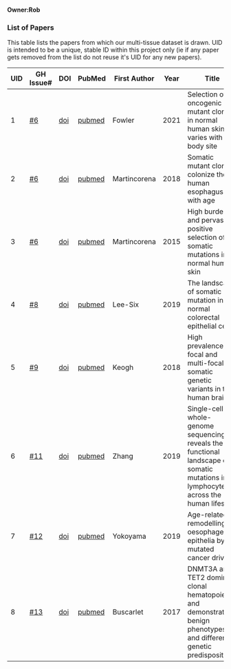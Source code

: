#### Owner:Rob

### List of Papers

This table lists the papers from which our multi-tissue dataset is drawn. UID is intended to be a unique, stable ID within this project only (ie if any paper gets removed from the list do not reuse it's UID for any new papers).

| UID | GH Issue# | DOI | PubMed |First Author | Year | Title | 
|-----|-----------|-----|--------|-------------|------|-------|
|1|[#6](https://github.com/UCL/Mutein/issues/6)|[doi](https://doi.org/10.1158/2159-8290.cd-20-1092)|[pubmed](https://pubmed.ncbi.nlm.nih.gov/33087317/)|Fowler|2021|Selection of oncogenic mutant clones in normal human skin varies with body site|
|2|[#6](https://github.com/UCL/Mutein/issues/6)|[doi](https://doi.org/10.1126/science.aau3879)|[pubmed](https://pubmed.ncbi.nlm.nih.gov/30337457/)|Martincorena|2018|Somatic mutant clones colonize the human esophagus with age|
|3|[#6](https://github.com/UCL/Mutein/issues/6)|[doi](https://doi.org/10.1126/science.aaa6806)|[pubmed](https://pubmed.ncbi.nlm.nih.gov/25999502/)|Martincorena|2015|High burden and pervasive positive selection of somatic mutations in normal human skin|
|4|[#8](https://github.com/UCL/Mutein/issues/8)|[doi](https://doi.org/10.1038/s41586-019-1672-7)|[pubmed](https://pubmed.ncbi.nlm.nih.gov/31645730/)|Lee-Six|2019|The landscape of somatic mutation in normal colorectal epithelial cells|
|5|[#9](https://github.com/UCL/Mutein/issues/9)|[doi](https://doi.org/10.1038/s41467-018-06331-w)|[pubmed](https://pubmed.ncbi.nlm.nih.gov/30323172/)|Keogh|2018|High prevalence of focal and multi-focal somatic genetic variants in the human brain|
|6|[#11](https://github.com/UCL/Mutein/issues/11)|[doi](https://doi.org/10.1073/pnas.1902510116)|[pubmed](https://pubmed.ncbi.nlm.nih.gov/30992375/)|Zhang|2019|Single-cell whole-genome sequencing reveals the functional landscape of somatic mutations in B lymphocytes across the human lifespan|
|7|[#12](https://github.com/UCL/Mutein/issues/12)|[doi](https://doi.org/10.1038/s41586-018-0811-x)|[pubmed](https://pubmed.ncbi.nlm.nih.gov/30602793/)|Yokoyama|2019|Age-related remodelling of oesophageal epithelia by mutated cancer drivers|
|8|[#13](https://github.com/UCL/Mutein/issues/13)|[doi](https://doi.org/10.1182/blood-2017-04-777029)|[pubmed](https://pubmed.ncbi.nlm.nih.gov/28655780/)|Buscarlet|2017|DNMT3A and TET2 dominate clonal hematopoiesis and demonstrate benign phenotypes and different genetic predispositions|
